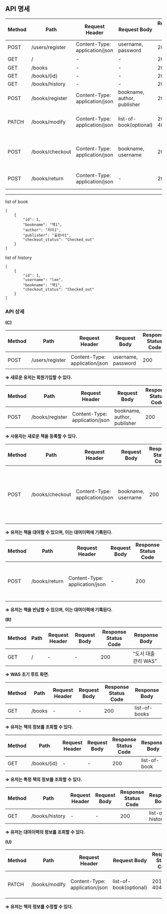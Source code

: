 ## API 명세
| Method | Path | Request Header | Request Body | Response Status Code | Response Body |
| --- | --- | --- | --- | --- | --- |
| POST | /users/register | Content-Type: application/json | username, password | 200 | "회원가입 완료" |
| GET | / | - | - | 200 | "도서 대출 관리 WAS" |
| GET | /books | - | - | 200 | list-of-books |
| GET | /books/{id} | - | - | 200 | list-of-book |
| GET | /books/history | - | - | 200 | list-of-history |
| POST | /books/register | Content-Type: application/json | bookname, author, publisher | 200 | "책 정보 등록 완료" |
| PATCH | /books/modify | Content-Type: application/json | list-of-book(optional) | 201, 401, 404 | list-of-course, {"result":"authorization failed"}, {"not a instructor"} |
| POST | /books/checkout | Content-Type: application/json | bookname, username | 200 | "Checkout history inserted successfully" ,"Book is already checked out", "user not found" |
| POST | /books/return | Content-Type: application/json | - | 200 | "Return history inserted successfully", "user not found" |


---
list of book
```
[
    {
        "id": 1,
        "bookname": "책1",
        "author": "저자1",
        "publisher": "출판사1",
        "checkout_status": "Checked_out"
    }
]
```

list of history
```
[
    {
        "id": 1,
        "username": "lee",
        "bookname": "책1",
        "checkout_status": "Checked_out"
    }
]   
```


### API 상세

**(C)**

| Method | Path | Request Header | Request Body | Response Status Code | Response Body |
| --- | --- | --- | --- | --- | --- |
| POST | /users/register | Content-Type: application/json | username, password | 200 | "회원가입 완료" |

**⇒  새로운 유저는 회원가입할 수 있다.**


| Method | Path | Request Header | Request Body | Response Status Code | Response Body |
| --- | --- | --- | --- | --- | --- |
| POST | /books/register | Content-Type: application/json | bookname, author, publisher | 200 | "책 정보 등록 완료" |

**⇒  사용자는 새로운 책을 등록할 수 있다.**

| Method | Path | Request Header | Request Body | Response Status Code | Response Body |
| --- | --- | --- | --- | --- | --- |
| POST | /books/checkout | Content-Type: application/json | bookname, username | 200 | "Checkout history inserted successfully" ,"Book is already checked out", "user not found" |

**⇒  유저는 책을 대여할 수 있으며, 이는 대여이력에 기록된다.**


| Method | Path | Request Header | Request Body | Response Status Code | Response Body |
| --- | --- | --- | --- | --- | --- |
| POST | /books/return | Content-Type: application/json | - | 200 | "Return history inserted successfully", "user not found" |

**⇒  유저는 책을 반납할 수 있으며, 이는 대여이력에 기록된다.**


**(R)**

| Method | Path | Request Header | Request Body | Response Status Code | Response Body |
| --- | --- | --- | --- | --- | --- |
| GET | / | - | - | 200 | "도서 대출 관리 WAS" |

**⇒  WAS 초기 루트 화면.**

| Method | Path | Request Header | Request Body | Response Status Code | Response Body |
| --- | --- | --- | --- | --- | --- |
| GET | /books | - | - | 200 | list-of-books |

**⇒  유저는 책의 정보를 조회할 수 있다.**

| Method | Path | Request Header | Request Body | Response Status Code | Response Body |
| --- | --- | --- | --- | --- | --- |
| GET | /books/{id} | - | - | 200 | list-of-book |

**⇒  유저는 특정 책의 정보를 조회할 수 있다.**


| Method | Path | Request Header | Request Body | Response Status Code | Response Body |
| --- | --- | --- | --- | --- | --- |
| GET | /books/history | - | - | 200 | list-of-history |

**⇒  유저는 대여이력의 정보를 조회할 수 있다.**


**(U)**

| Method | Path | Request Header | Request Body | Response Status Code | Response Body |
| --- | --- | --- | --- | --- | --- |
| PATCH | /books/modify | Content-Type: application/json | list-of-book(optional) | 201, 401, 404 | list-of-course, {"result":"authorization failed"}, {"not a instructor"} |

**⇒  유저는 책의 정보를 수정할 수 있다.**
